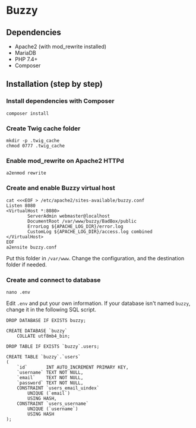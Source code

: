 # Buzzy

## Dependencies

* Apache2 (with mod_rewrite installed)
* MariaDB
* PHP 7.4+
* Composer

## Installation (step by step)

### Install dependencies with Composer

```shell
composer install
```

### Create Twig cache folder

```shell
mkdir -p .twig_cache
chmod 0777 .twig_cache
```

### Enable mod_rewrite on Apache2 HTTPd

```shell
a2enmod rewrite
```

### Create and enable Buzzy virtual host

```shell
cat <<<EOF > /etc/apache2/sites-available/buzzy.conf
Listen 8080
<VirtualHost *:8080>
        ServerAdmin webmaster@localhost
        DocumentRoot /var/www/buzzy/BadBox/public
        ErrorLog ${APACHE_LOG_DIR}/error.log
        CustomLog ${APACHE_LOG_DIR}/access.log combined
</VirtualHost>
EOF
a2ensite buzzy.conf
```

Put this folder in `/var/www`. Change the configuration, and the destination folder if needed.

### Create and connect to database

```shell
nano .env
```

Edit `.env` and put your own information. If your database isn't named `buzzy`, change it in the following SQL script.

```mariadb
DROP DATABASE IF EXISTS buzzy;

CREATE DATABASE `buzzy`
    COLLATE utf8mb4_bin;

DROP TABLE IF EXISTS `buzzy`.users;

CREATE TABLE `buzzy`.`users`
(
    `id`       INT AUTO_INCREMENT PRIMARY KEY,
    `username` TEXT NOT NULL,
    `email`    TEXT NOT NULL,
    `password` TEXT NOT NULL,
    CONSTRAINT `users_email_uindex`
        UNIQUE (`email`)
        USING HASH,
    CONSTRAINT `users_username`
        UNIQUE (`username`)
        USING HASH
);
```
